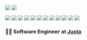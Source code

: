 <a href="https://www.linkedin.com/in/hugobrancowb/"><img src="https://img.shields.io/badge/-hugobrancowb-blue?style=flat-square&logo=Linkedin&logoColor=white"></a>
<a href="https://www.twitter.com/hugobranco"><img src="https://img.shields.io/badge/-@hugobranco-1DA1F2?style=flat-square&logo=twitter&logoColor=white"></a>

<img src="https://img.shields.io/badge/-TypeScript-007ACC?style=flat-square&logo=typescript&logoColor=white">
<img src="https://img.shields.io/badge/-Angular-DD0031?style=flat-square&logo=angular&logoColor=white">
<img src="https://img.shields.io/badge/-React-61DAFB?style=flat-square&logo=react&logoColor=black">
<img src="https://img.shields.io/badge/-Next.js-000000?style=flat-square&logo=react&logoColor=white">
<img src="https://img.shields.io/badge/-ReactiveX-B7178C?style=flat-square&logo=reactivex&logoColor=white">
<img src="https://img.shields.io/badge/-Jest-C21325?style=flat-square&logo=jest&logoColor=white">
<img src="https://img.shields.io/badge/-Testing%20Library-E33332?style=flat-square&logo=testing-library&logoColor=white">
<img src="https://img.shields.io/badge/-Styled%20Components-DB7093?style=flat-square&logo=styled-components&logoColor=white">
<img src="https://img.shields.io/badge/-Tailwind-38B2AC?style=flat-square&logo=tailwind-css&logoColor=white">

<img src="https://img.shields.io/badge/-Java-007396?style=flat-square&logo=java&logoColor=white">
<img src="https://img.shields.io/badge/-Kotlin-0095D5?style=flat-square&logo=kotlin&logoColor=white">
<img src="https://img.shields.io/badge/-PostgreSQL-336791?style=flat-square&logo=postgresql&logoColor=white">

<!-- ![Webpack Badge](https://img.shields.io/badge/-Webpack-8DD6F9?style=flat-square&logo=webpack&logoColor=black) -->
<!-- ![NestJs Badge](https://img.shields.io/badge/-NestJs-E0234E?style=flat-square&logo=nestjs&logoColor=white) -->
<!-- ![Storybook Badge](https://img.shields.io/badge/-Storybook-FF4785?style=flat-square&logo=storybook&logoColor=white) -->
<!-- ![Firebase Badge](https://img.shields.io/badge/-Firebase-FFCA28?style=flat-square&logo=kotlin&logoColor=black) -->
<!-- ![Swagger Badge](https://img.shields.io/badge/-Swagger-85EA2D?style=flat-square&logo=swagger&logoColor=black) -->

### :man_technologist: Software Engineer at [Justa](https://www.justa.com.vc/)
